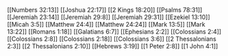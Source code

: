[[Numbers 32:13]]
[[Joshua 22:17]]
[[2 Kings 18:20]]
[[Psalms 78:31]]
[[Jeremiah 23:14]]
[[Jeremiah 29:8]]
[[Jeremiah 29:31]]
[[Ezekiel 13:10]]
[[Micah 3:5]]
[[Matthew 24:4]]
[[Matthew 24:24]]
[[Mark 13:5]]
[[Mark 13:22]]
[[Romans 1:18]]
[[Galatians 6:7]]
[[Ephesians 2:2]]
[[Colossians 2:4]]
[[Colossians 2:8]]
[[Colossians 2:18]]
[[Colossians 3:6]]
[[2 Thessalonians 2:3]]
[[2 Thessalonians 2:10]]
[[Hebrews 3:19]]
[[1 Peter 2:8]]
[[1 John 4:1]]
